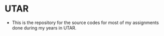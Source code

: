 # UTAR
- This is the repository for the source codes for most of my assignments done during my years in UTAR.
